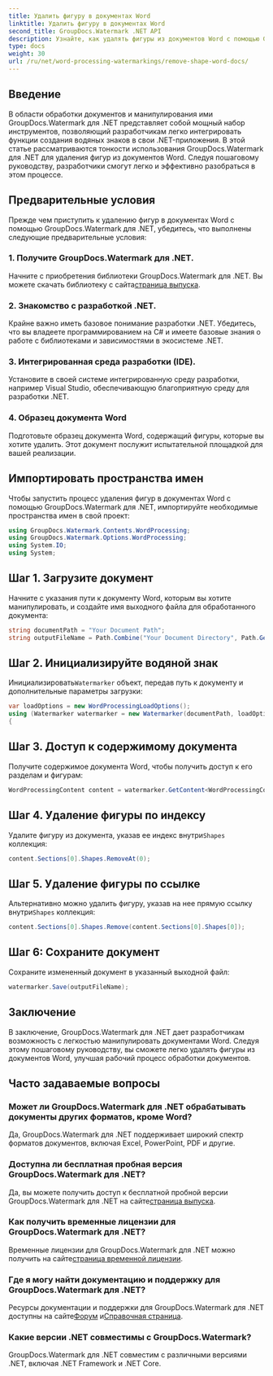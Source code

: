 ```yaml
---
title: Удалить фигуру в документах Word
linktitle: Удалить фигуру в документах Word
second_title: GroupDocs.Watermark .NET API
description: Узнайте, как удалять фигуры из документов Word с помощью GroupDocs.Watermark для .NET. Простое, эффективное и мощное манипулирование документами.
type: docs
weight: 30
url: /ru/net/word-processing-watermarkings/remove-shape-word-docs/
---
```

## Введение
В области обработки документов и манипулирования ими GroupDocs.Watermark для .NET представляет собой мощный набор инструментов, позволяющий разработчикам легко интегрировать функции создания водяных знаков в свои .NET-приложения. В этой статье рассматриваются тонкости использования GroupDocs.Watermark для .NET для удаления фигур из документов Word. Следуя пошаговому руководству, разработчики смогут легко и эффективно разобраться в этом процессе.
## Предварительные условия
Прежде чем приступить к удалению фигур в документах Word с помощью GroupDocs.Watermark для .NET, убедитесь, что выполнены следующие предварительные условия:
### 1. Получите GroupDocs.Watermark для .NET.
 Начните с приобретения библиотеки GroupDocs.Watermark для .NET. Вы можете скачать библиотеку с сайта[страница выпуска](https://releases.groupdocs.com/Watermark/net/).
### 2. Знакомство с разработкой .NET.
Крайне важно иметь базовое понимание разработки .NET. Убедитесь, что вы владеете программированием на C# и имеете базовые знания о работе с библиотеками и зависимостями в экосистеме .NET.
### 3. Интегрированная среда разработки (IDE).
Установите в своей системе интегрированную среду разработки, например Visual Studio, обеспечивающую благоприятную среду для разработки .NET. 
### 4. Образец документа Word
Подготовьте образец документа Word, содержащий фигуры, которые вы хотите удалить. Этот документ послужит испытательной площадкой для вашей реализации.

## Импортировать пространства имен
Чтобы запустить процесс удаления фигур в документах Word с помощью GroupDocs.Watermark для .NET, импортируйте необходимые пространства имен в свой проект:
```csharp
using GroupDocs.Watermark.Contents.WordProcessing;
using GroupDocs.Watermark.Options.WordProcessing;
using System.IO;
using System;
```
## Шаг 1. Загрузите документ
Начните с указания пути к документу Word, которым вы хотите манипулировать, и создайте имя выходного файла для обработанного документа:
```csharp
string documentPath = "Your Document Path";
string outputFileName = Path.Combine("Your Document Directory", Path.GetFileName(documentPath));
```
## Шаг 2. Инициализируйте водяной знак
 Инициализировать`Watermarker` объект, передав путь к документу и дополнительные параметры загрузки:
```csharp
var loadOptions = new WordProcessingLoadOptions();
using (Watermarker watermarker = new Watermarker(documentPath, loadOptions))
{
```
## Шаг 3. Доступ к содержимому документа
Получите содержимое документа Word, чтобы получить доступ к его разделам и фигурам:
```csharp
WordProcessingContent content = watermarker.GetContent<WordProcessingContent>();
```
## Шаг 4. Удаление фигуры по индексу
 Удалите фигуру из документа, указав ее индекс внутри`Shapes` коллекция:
```csharp
content.Sections[0].Shapes.RemoveAt(0);
```
## Шаг 5. Удаление фигуры по ссылке
 Альтернативно можно удалить фигуру, указав на нее прямую ссылку внутри`Shapes` коллекция:
```csharp
content.Sections[0].Shapes.Remove(content.Sections[0].Shapes[0]);
```
## Шаг 6: Сохраните документ
Сохраните измененный документ в указанный выходной файл:
```csharp
watermarker.Save(outputFileName);
```

## Заключение
В заключение, GroupDocs.Watermark для .NET дает разработчикам возможность с легкостью манипулировать документами Word. Следуя этому пошаговому руководству, вы сможете легко удалять фигуры из документов Word, улучшая рабочий процесс обработки документов.
## Часто задаваемые вопросы
### Может ли GroupDocs.Watermark для .NET обрабатывать документы других форматов, кроме Word?
Да, GroupDocs.Watermark для .NET поддерживает широкий спектр форматов документов, включая Excel, PowerPoint, PDF и другие.
### Доступна ли бесплатная пробная версия GroupDocs.Watermark для .NET?
 Да, вы можете получить доступ к бесплатной пробной версии GroupDocs.Watermark для .NET на сайте[страница выпуска](https://releases.groupdocs.com/).
### Как получить временные лицензии для GroupDocs.Watermark для .NET?
 Временные лицензии для GroupDocs.Watermark для .NET можно получить на сайте[страница временной лицензии](https://purchase.groupdocs.com/temporary-license/).
### Где я могу найти документацию и поддержку для GroupDocs.Watermark для .NET?
 Ресурсы документации и поддержки для GroupDocs.Watermark для .NET доступны на сайте[Форум](https://forum.groupdocs.com/c/watermark/19) и[Справочная страница](https://reference.groupdocs.com/Watermark/net/).
### Какие версии .NET совместимы с GroupDocs.Watermark?
GroupDocs.Watermark для .NET совместим с различными версиями .NET, включая .NET Framework и .NET Core.
